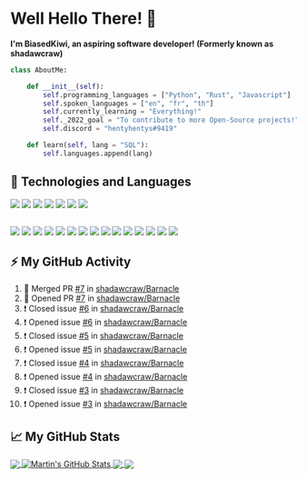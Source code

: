 # Well Hello There! :wave:

**I'm BiasedKiwi, an aspiring software developer! (Formerly known as shadawcraw)**

```python
class AboutMe:

    def __init__(self):
        self.programming_languages = ["Python", "Rust", "Javascript"]
        self.spoken_languages = ["en", "fr", "th"]
        self.currently_learning = "Everything!"
        self._2022_goal = "To contribute to more Open-Source projects!"
        self.discord = "hentyhentys#9419"

    def learn(self, lang = "SQL"):
        self.languages.append(lang)
```
## 🔧 Technologies and Languages

 <img src="https://img.shields.io/badge/PyCharm-000000.svg?&style=for-the-badge&logo=PyCharm&logoColor=white"> <img src="https://img.shields.io/badge/Visual_Studio_Code-0078D4?style=for-the-badge&logo=visual%20studio%20code&logoColor=white"> <img src="https://img.shields.io/badge/GIT-E44C30?style=for-the-badge&logo=git&logoColor=white"> <img src="https://img.shields.io/badge/GitHub-100000?style=for-the-badge&logo=github&logoColor=white"> <img src="https://img.shields.io/badge/Linux-FCC624?style=for-the-badge&logo=linux&logoColor=black"> <img src="https://img.shields.io/badge/Arch_Linux-1793D1?style=for-the-badge&logo=arch-linux&logoColor=white"> <img src="https://img.shields.io/badge/Debian-A81D33?style=for-the-badge&logo=debian&logoColor=white">
 
##

<img src="https://img.shields.io/badge/JavaScript-323330?style=for-the-badge&logo=javascript&logoColor=F7DF1E">  <img src="https://img.shields.io/badge/npm-CB3837?style=for-the-badge&logo=npm&logoColor=white"> <img src="https://img.shields.io/badge/HTML5-E34F26?style=for-the-badge&logo=html5&logoColor=white"> <img src="https://img.shields.io/badge/CSS3-1572B6?style=for-the-badge&logo=css3&logoColor=white"> <img src="https://img.shields.io/badge/json-5E5C5C?style=for-the-badge&logo=json&logoColor=white"> <img src="https://img.shields.io/badge/Python-FFD43B?style=for-the-badge&logo=python&logoColor=blue"> <img src="https://img.shields.io/badge/Rust-black?style=for-the-badge&logo=rust&logoColor=#E57324"> <img src="https://img.shields.io/badge/WebAssembly-654FF0?style=for-the-badge&logo=WebAssembly&logoColor=white"> <img src="https://img.shields.io/badge/Snyk-4C4A73?style=for-the-badge&logo=snyk&logoColor=white"> <img src="https://img.shields.io/badge/Django-092E20?style=for-the-badge&logo=django&logoColor=green"> <img src="https://img.shields.io/badge/Docker-2CA5E0?style=for-the-badge&logo=docker&logoColor=white"> <img src="https://img.shields.io/badge/Flask-000000?style=for-the-badge&logo=flask&logoColor=white"> <img src="https://img.shields.io/badge/Markdown-000000?style=for-the-badge&logo=markdown&logoColor=white"> <img src="https://img.shields.io/badge/GNU%20Bash-4EAA25?style=for-the-badge&logo=GNU%20Bash&logoColor=white"> <img src="https://img.shields.io/badge/powershell-5391FE?style=for-the-badge&logo=powershell&logoColor=white">

## ⚡ My GitHub Activity

<!--START_SECTION:activity-->
1. 🎉 Merged PR [#7](https://github.com/shadawcraw/Barnacle/pull/7) in [shadawcraw/Barnacle](https://github.com/shadawcraw/Barnacle)
2. 💪 Opened PR [#7](https://github.com/shadawcraw/Barnacle/pull/7) in [shadawcraw/Barnacle](https://github.com/shadawcraw/Barnacle)
3. ❗️ Closed issue [#6](https://github.com/shadawcraw/Barnacle/issues/6) in [shadawcraw/Barnacle](https://github.com/shadawcraw/Barnacle)
4. ❗️ Opened issue [#6](https://github.com/shadawcraw/Barnacle/issues/6) in [shadawcraw/Barnacle](https://github.com/shadawcraw/Barnacle)
5. ❗️ Closed issue [#5](https://github.com/shadawcraw/Barnacle/issues/5) in [shadawcraw/Barnacle](https://github.com/shadawcraw/Barnacle)
6. ❗️ Opened issue [#5](https://github.com/shadawcraw/Barnacle/issues/5) in [shadawcraw/Barnacle](https://github.com/shadawcraw/Barnacle)
7. ❗️ Closed issue [#4](https://github.com/shadawcraw/Barnacle/issues/4) in [shadawcraw/Barnacle](https://github.com/shadawcraw/Barnacle)
8. ❗️ Opened issue [#4](https://github.com/shadawcraw/Barnacle/issues/4) in [shadawcraw/Barnacle](https://github.com/shadawcraw/Barnacle)
9. ❗️ Closed issue [#3](https://github.com/shadawcraw/Barnacle/issues/3) in [shadawcraw/Barnacle](https://github.com/shadawcraw/Barnacle)
10. ❗️ Opened issue [#3](https://github.com/shadawcraw/Barnacle/issues/3) in [shadawcraw/Barnacle](https://github.com/shadawcraw/Barnacle)
<!--END_SECTION:activity-->

## 📈 My GitHub Stats

<a href="https://github.com/shadawcraw/shadawcraw">
  <img align="center" src="https://github-readme-stats.vercel.app/api/top-langs/?username=shadawcraw&hide=java,html,tex&title_color=ffffff&theme=dark&langs_count=3&hide_border=true" />
</a>
<a href="https://github.com/shadawcraw/shadawcraw">
  <img align="center" src="https://github-readme-stats.vercel.app/api?username=shadawcraw&show_icons=true&line_height=27&count_private=true&theme=dark&hide_border=true" alt="Martin's GitHub Stats" />
</a>

<a href="https://github.com/BiasedKiwi/Barnacle">
  <img align="center" src="https://github-readme-stats.vercel.app/api/pin/?username=shadawcraw&repo=Hadum-Bot&theme=dark&hide_border=true" />
</a>


<a href="https://github.com/BiasedKiwi/higher_lower">
  <img align="center" src="https://github-readme-stats.vercel.app/api/pin/?username=shadawcraw&repo=higher_lower&theme=dark&hide_border=true" />
</a> 

[featured_repo_1]: BiasedKiwi/Barnacle
[featured_repo_2]: BiasedKiwi/higher_lower
